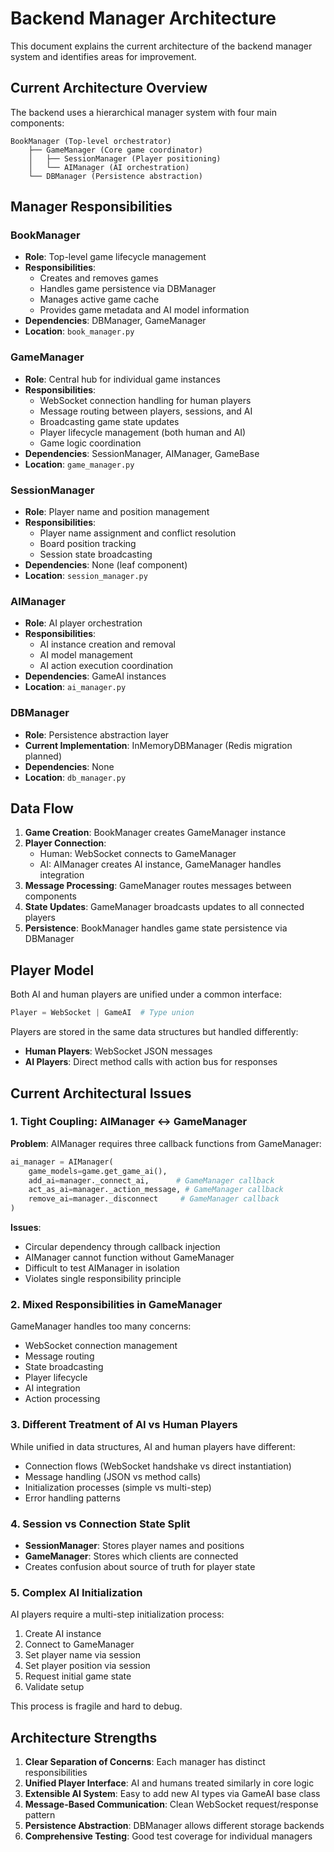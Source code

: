 # Backend Manager Architecture

This document explains the current architecture of the backend manager system and identifies areas for improvement.

## Current Architecture Overview

The backend uses a hierarchical manager system with four main components:

```
BookManager (Top-level orchestrator)
    ├── GameManager (Core game coordinator)
    │   ├── SessionManager (Player positioning)
    │   └── AIManager (AI orchestration)
    └── DBManager (Persistence abstraction)
```

## Manager Responsibilities

### BookManager
- **Role**: Top-level game lifecycle management
- **Responsibilities**:
  - Creates and removes games
  - Handles game persistence via DBManager
  - Manages active game cache
  - Provides game metadata and AI model information
- **Dependencies**: DBManager, GameManager
- **Location**: `book_manager.py`

### GameManager
- **Role**: Central hub for individual game instances
- **Responsibilities**:
  - WebSocket connection handling for human players
  - Message routing between players, sessions, and AI
  - Broadcasting game state updates
  - Player lifecycle management (both human and AI)
  - Game logic coordination
- **Dependencies**: SessionManager, AIManager, GameBase
- **Location**: `game_manager.py`

### SessionManager
- **Role**: Player name and position management
- **Responsibilities**:
  - Player name assignment and conflict resolution
  - Board position tracking
  - Session state broadcasting
- **Dependencies**: None (leaf component)
- **Location**: `session_manager.py`

### AIManager
- **Role**: AI player orchestration
- **Responsibilities**:
  - AI instance creation and removal
  - AI model management
  - AI action execution coordination
- **Dependencies**: GameAI instances
- **Location**: `ai_manager.py`

### DBManager
- **Role**: Persistence abstraction layer
- **Current Implementation**: InMemoryDBManager (Redis migration planned)
- **Dependencies**: None
- **Location**: `db_manager.py`

## Data Flow

1. **Game Creation**: BookManager creates GameManager instance
2. **Player Connection**: 
   - Human: WebSocket connects to GameManager
   - AI: AIManager creates AI instance, GameManager handles integration
3. **Message Processing**: GameManager routes messages between components
4. **State Updates**: GameManager broadcasts updates to all connected players
5. **Persistence**: BookManager handles game state persistence via DBManager

## Player Model

Both AI and human players are unified under a common interface:

```python
Player = WebSocket | GameAI  # Type union
```

Players are stored in the same data structures but handled differently:
- **Human Players**: WebSocket JSON messages
- **AI Players**: Direct method calls with action bus for responses

## Current Architectural Issues

### 1. Tight Coupling: AIManager ↔ GameManager

**Problem**: AIManager requires three callback functions from GameManager:

```python
ai_manager = AIManager(
    game_models=game.get_game_ai(),
    add_ai=manager._connect_ai,      # GameManager callback
    act_as_ai=manager._action_message, # GameManager callback
    remove_ai=manager._disconnect     # GameManager callback
)
```

**Issues**:
- Circular dependency through callback injection
- AIManager cannot function without GameManager
- Difficult to test AIManager in isolation
- Violates single responsibility principle

### 2. Mixed Responsibilities in GameManager

GameManager handles too many concerns:
- WebSocket connection management
- Message routing
- State broadcasting
- Player lifecycle
- AI integration
- Action processing

### 3. Different Treatment of AI vs Human Players

While unified in data structures, AI and human players have different:
- Connection flows (WebSocket handshake vs direct instantiation)
- Message handling (JSON vs method calls)
- Initialization processes (simple vs multi-step)
- Error handling patterns

### 4. Session vs Connection State Split

- **SessionManager**: Stores player names and positions
- **GameManager**: Stores which clients are connected
- Creates confusion about source of truth for player state

### 5. Complex AI Initialization

AI players require a multi-step initialization process:
1. Create AI instance
2. Connect to GameManager
3. Set player name via session
4. Set player position via session
5. Request initial game state
6. Validate setup

This process is fragile and hard to debug.

## Architecture Strengths

1. **Clear Separation of Concerns**: Each manager has distinct responsibilities
2. **Unified Player Interface**: AI and humans treated similarly in core logic
3. **Extensible AI System**: Easy to add new AI types via GameAI base class
4. **Message-Based Communication**: Clean WebSocket request/response pattern
5. **Persistence Abstraction**: DBManager allows different storage backends
6. **Comprehensive Testing**: Good test coverage for individual managers
